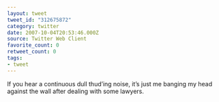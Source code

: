 ```yaml
---
layout: tweet
tweet_id: "312675872"
category: twitter
date: 2007-10-04T20:53:46.000Z
source: Twitter Web Client
favorite_count: 0
retweet_count: 0
tags:
- tweet
---
```


If you hear a continuous dull thud’ing noise, it’s just me banging my head against the wall after dealing with some lawyers.
